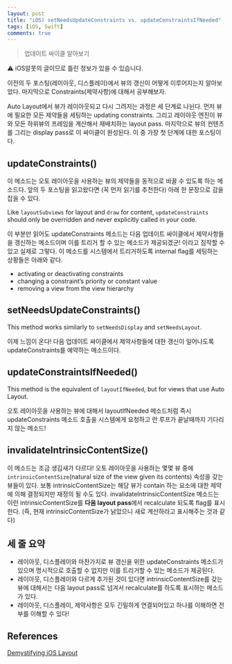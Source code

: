 ```yaml
---
layout: post
title: "iOS) setNeedsUpdateConstraints vs. updateConstraintsIfNeeded"
tags: [iOS, Swift]
comments: true
---
```


> 업데이트 싸이클 알아보기  

⚠ iOS알못의 글이므로 틀린 정보가 있을 수 있습니다.  

이전의 두 포스팅(레이아웃, 디스플레이)에서 뷰의 갱신이 어떻게 이루어지는지 알아보았다. 마지막으로 Constraints(제약사항)에 대해서 공부해보자.

Auto Layout에서 뷰가 레이아웃되고 다시 그려지는 과정은 세 단계로 나뉜다. 먼저 뷰에 필요한 모든 제약들을 세팅하는 updating constraints. 그리고 레이아웃 엔진이 뷰와 모든 하위뷰의 프레임을 계산해서 재배치하는 layout pass. 마지막으로 뷰의 컨텐츠를 그리는 display pass로 이 싸이클이 완성된다. 이 중 가장 첫 단계에 대한 포스팅이다.

## updateConstraints()

이 메소드는 오토 레이아웃을 사용하는 뷰의 제약들을 동적으로 바꿀 수 있도록 하는 메소드다. 앞의 두 포스팅을 읽고왔다면 (꼭 먼저 읽기를 추천한다) 아래 한 문장으로 감을 잡을 수 있다.

Like `layoutSubviews` for layout and `draw` for content, `updateConstraints` should only be overridden and never explicitly called in your code.

이 부분만 읽어도 updateConstraints 메소드는 다음 업데이트 싸이클에서 제약사항들을 갱신하는 메소드이며 이를 트리거 할 수 있는 메소드가 제공되겠군! 이라고 짐작할 수 있고 실제로 그렇다. 이 메소드를 시스템에서 트리거하도록 internal flag를 세팅하는 상황들은 아래와 같다.

- activating or deactivating constraints
- changing a constraint’s priority or constant value
- removing a view from the view hierarchy

## setNeedsUpdateConstraints()

This method works similarly to `setNeedsDisplay` and `setNeedsLayout`.

이제 느낌이 온다! 다음 업데이트 싸이클에서 제약사항들에 대한 갱신이 일어나도록 updateConstraints를 예약하는 메소드이다.

## updateConstraintsIfNeeded()

This method is the equivalent of `layoutIfNeeded`, but for views that use Auto Layout.

오토 레이아웃을 사용하는 뷰에 대해서 layoutIfNeeded 메소드처럼 즉시 updateConstraints 메소드 호출을 시스템에게 요청하고 런 루프가 끝날때까지 기다리지 않는 메소드!

## invalidateIntrinsicContentSize()

이 메소드는 조금 생김새가 다르다! 오토 레이아웃을 사용하는 몇몇 뷰 중에 `intrinsicContentSize`(natural size of the view given its contents) 속성을 갖는 뷰들이 있다. 보통 intrinsicContentSize는 해당 뷰가 contain 하는 요소에 대한 제약에 의해 결정되지만 재정의 될 수도 있다. invalidateIntrinsicContentSize 메소드는 이런 intrinsicContentSize를 **다음 layout pass**에서 recalculate 되도록 flag를 표시한다. (즉, 현재 intrinsicContentSize가 낡았으니 새로 계산하라고 표시해주는 것과 같다)

## 세 줄 요약

- 레이아웃, 디스플레이와 마찬가지로 뷰 갱신을 위한 updateConstraints 메소드가 있으며 명시적으로 호출할 수 없지만 이를 트리거할 수 있는 메소드가 제공된다.
- 레이아웃, 디스플레이와 다르게 추가된 것이 있다면 intrinsicContentSize를 갖는 뷰에 대해서는 다음 layout pass로 넘겨서 recalculate를 하도록 표시하는 메소드가 있다.
- 레이아웃, 디스플레이, 제약사항은 모두 긴밀하게 연결되어있고 하나를 이해하면 전부를 이해할 수 있다!

## References

[Demystifying iOS Layout](https://tech.gc.com/demystifying-ios-layout/)
